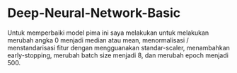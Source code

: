 # Deep-Neural-Network-Basic

Untuk memperbaiki model pima ini saya melakukan untuk melakukan merubah angka 0 menjadi median atau mean, menormalisasi / menstandarisasi fitur dengan mengguanakan standar-scaler, menambahkan early-stopping, merubah batch size menjadi 8, dan merubah epoch menjadi 500. 
